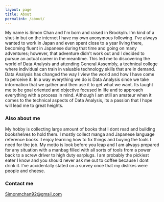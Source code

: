 ```yaml
---
layout: page
title: About
permalink: /about/
---
```


My name is Simon Chan and I'm born and raised in Brookyln. I'm kind of a shut-in but on the internet I have my own anonymous following. I've always wanted to work in Japan and even spent close to a year living there, becoming fluent in Japanese during that time and going on many adventures; however, that adventure didn't work out and I decided to pursue an actual career in the meantime. This led me to discovering the world of Data Analysis and attending General Assembly, a technical college where individual can train in valuable technology skills that are in demand. Data Analysis has changed the way I view the world and how I have come to perceive it. In a way everything we do is Data Analysis since we take information that we gather and then use it to get what we want. Its taught me to be goal oriented and objective focused in life and to approach everything with a process in mind. Although I am still an amateur when it comes to the technical aspects of Data Analysis, its a passion that I hope will lead me to great heights. 

### Also about me

My hobby is collecting large amount of books that I dont read and building bookshelves to hold them. I mostly collect manga and Japanese language reference books. I enjoy learning how to fix things and buying the tools I need for the job. My motto is look before you leap and I am always prepared for any situation with a manbag filled with all sorts of tools from a power back to a screw driver to high duty earplugs. I am probably the pickiest eater I know and you should never ask me out to coffee because I dont drink it. I've accidentally stated on a survey once that my dislikes were people and cheese.

### Contact me

[Simonmchan92@gmail.com](mailto:simonmchan92@gmail.com)
